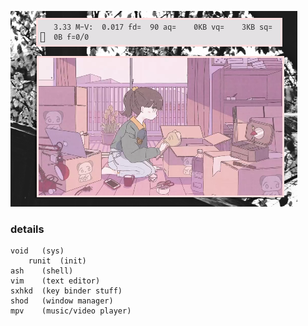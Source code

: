 ![img](untitled.png)

### details
	void   (sys)
        runit  (init)
	ash    (shell)
	vim    (text editor)
	sxhkd  (key binder stuff)
	shod   (window manager)
	mpv    (music/video player)
